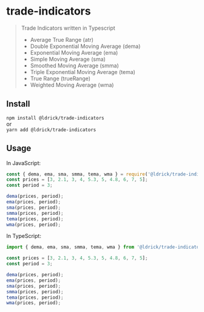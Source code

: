 # trade-indicators

> Trade Indicators written in Typescript
>
> - Average True Range (atr)
> - Double Exponential Moving Average (dema)
> - Exponential Moving Average (ema)
> - Simple Moving Average (sma)
> - Smoothed Moving Average (smma)
> - Triple Exponential Moving Average (tema)
> - True Range (trueRange)
> - Weighted Moving Average (wma)

## Install

`npm install @ldrick/trade-indicators` \
or \
`yarn add @ldrick/trade-indicators`

## Usage

In JavaScript:

```javascript
const { dema, ema, sma, smma, tema, wma } = require('@ldrick/trade-indicators');
const prices = [3, 2.1, 3, 4, 5.3, 5, 4.8, 6, 7, 5];
const period = 3;

dema(prices, period);
ema(prices, period);
sma(prices, period);
smma(prices, period);
tema(prices, period);
wma(prices, period);
```

In TypeScript:

```typescript
import { dema, ema, sma, smma, tema, wma } from '@ldrick/trade-indicators';

const prices = [3, 2.1, 3, 4, 5.3, 5, 4.8, 6, 7, 5];
const period = 3;

dema(prices, period);
ema(prices, period);
sma(prices, period);
smma(prices, period);
tema(prices, period);
wma(prices, period);
```
